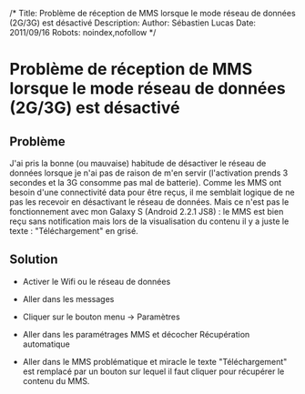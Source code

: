 /*
Title: Problème de réception de MMS lorsque le mode réseau de données (2G/3G) est désactivé
Description: 
Author: Sébastien Lucas
Date: 2011/09/16
Robots: noindex,nofollow
*/
# Problème de réception de MMS lorsque le mode réseau de données (2G/3G) est désactivé

## Problème
J'ai pris la bonne (ou mauvaise) habitude de désactiver le réseau de données lorsque je n'ai pas de raison de m'en servir (l'activation prends 3 secondes et la 3G consomme pas mal de batterie). Comme les MMS ont besoin d'une connectivité data pour être reçus, il me semblait logique de ne pas les recevoir en désactivant le réseau de données. Mais ce n'est pas le fonctionnement avec mon Galaxy S (Android 2.2.1 JS8) : le MMS est bien reçu sans notification mais lors de la visualisation du contenu il y a juste le texte : "Téléchargement" en grisé.
## Solution

*	Activer le Wifi ou le réseau de données

*	Aller dans les messages

*	Cliquer sur le bouton menu -> Paramètres

*	Aller dans les paramétrages MMS et décocher Récupération automatique

*	Aller dans le MMS problématique et miracle le texte "Téléchargement" est remplacé par un bouton sur lequel il faut cliquer pour récupérer le contenu du MMS.





